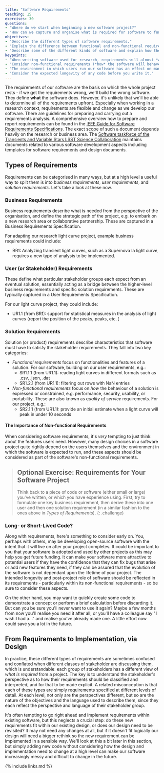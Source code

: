 ```yaml
---
title: "Software Requirements"
teaching: 15
exercises: 30
questions:
- "Where do we start when beginning a new software project?"
- "How can we capture and organise what is required for software to function as intended?"
objectives:
- "Describe the different types of software requirements."
- "Explain the difference between functional and non-functional requirements."
- "Describe some of the different kinds of software and explain how the environment in which software is used constrains its design."
keypoints:
- "When writing software used for research, requirements will almost *always* change."
- "Consider non-functional requirements (*how* the software will behave) as well as functional requirements (*what* the software is supposed to do)."
- "The environment in which users run our software has an effect on many design choices we might make."
- "Consider the expected longevity of any code before you write it."
---
```


The requirements of our software are the basis on which the whole project rests -
if we get the requirements wrong, we'll build the wrong software. They define **what**
the software does.
However, it's unlikely that we'll be able to determine all of the requirements upfront.
Especially when working in a research context,
requirements are flexible and change as we develop our software. There are 
guidelines for preparing and carrying out a requirements analysis. A
comprehensive overview how to prepare and report requirements can be found
in the [IEEE Guide for Software Requirements Specifications](https://ieeexplore.ieee.org/document/278253).
The exact scope of such a document depends heavily on the research or business area. 
The [Software taskforce of the Transients and Variable Stars
LSST Science Collaboration](https://lsst-tvssc.github.io/taskForces/software_task_force.html) 
maintains documents related to various software development aspects including templates
for software requirements and design documents. 


## Types of Requirements

Requirements can be categorised in many ways,
but at a high level a useful way to split them is into
*business requirements*,
*user requirements*,
and *solution requirements*.
Let's take a look at these now.

### Business Requirements

Business requirements describe what is needed from the perspective of the organisation,
and define the strategic path of the project,
e.g. to embark on a new research area or collaborative partnership.
These are captured in a Business Requirements Specification.

For adapting our research light curve project, example business requirements could include:

- BR1: Analyzing transient light curves, such as a Supernova Ia light curve,
requires a new type of analysis to be implemented.


### User (or Stakeholder) Requirements

These define what particular stakeholder groups each expect from an eventual solution,
essentially acting as a bridge between the higher-level business requirements
and specific solution requirements.
These are typically captured in a User Requirements Specification.

For our light curve project,
they could include:

- UR1.1 (from BR1):
support for statistical measures in the analysis of light curves
    (report the position of the peaks, peaks, etc. )
  
### Solution Requirements

Solution (or product) requirements describe characteristics that software must have to
satisfy the stakeholder requirements. They fall into two key categories:

- *Functional requirements* focus on functionalities and features of a solution.
  For our software, building on our user requirements, e.g.:
    - SR1.1.1 (from UR1.1):
      reading light curves in different formats such as .csv, .json, .dat
    - SR1.2.1 (from UR1.1):
      filtering out rows with NaN entries
- *Non-functional requirements* focus on
  *how* the behaviour of a solution is expressed or constrained,
  e.g. performance, security, usability, or portability.
  These are also known as *quality of service* requirements.
  For our project, e.g.:
    - SR2.1.1 (from UR1.1):
      provide an initial estimate when a light curve will peak 
      in under 10 seconds

#### The Importance of Non-functional Requirements

When considering software requirements,
it's *very* tempting to just think about the features users need.
However, many design choices in a software project quite rightly depend on
the users themselves and the environment in which the software is expected to run,
and these aspects should be considered as part of the software's non-functional requirements.


> ## Optional Exercise: Requirements for Your Software Project
>
> Think back to a piece of code or software (either small or large) you've written,
> or which you have experience using.
> First, try to formulate one key business requirement,
> then derive these into one user and then one solution requirement
> (in a similar fashion to the ones above in *Types of Requirements*).
{: .challenge}


### Long- or Short-Lived Code?

Along with requirements, here's something to consider early on.
You, perhaps with others, may be developing open-source software
with the intent that it will live on after your project completes.
It could be important to you that your software is adopted and used by other projects
as this may help you get future funding.
It can make your software more attractive to potential users
if they have the confidence that they can fix bugs that arise or add new features they need,
if they can be assured that the evolution of the software is not dependant upon
the lifetime of your project.
The intended longevity and post-project role of software should be reflected in its requirements -
particularly within its non-functional requirements -
so be sure to consider these aspects.

On the other hand, you may want to quickly create some code
to demonstrate a concept or perform a brief calculation before discarding it.
But can you be sure you'll never want to use it again?
Maybe a few months from now you'll realise you need it after all,
or you'll have a colleague say "I wish I had a..."
and realise you've already made one.
A little effort now could save you a lot in the future.

## From Requirements to Implementation, via Design

In practice, these different types of requirements are sometimes confused and conflated
when different classes of stakeholder are discussing them, which is understandable:
each group of stakeholders has a different view of *what is required* from a project.
The key is to understand the stakeholder's perspective as to
how their requirements should be classified and interpreted,
and for that to be made explicit.
A related misconception is that each of these types are simply
requirements specified at different levels of detail.
At each level, not only are the perspectives different,
but so are the nature of the objectives and the language used to describe them,
since they each reflect the perspective and language of their stakeholder group.

It's often tempting to go right ahead and implement requirements within existing software,
but this neglects a crucial step:
do these new requirements fit within our existing design,
or does our design need to be revisited?
It may not need any changes at all,
but if it doesn't fit logically our design will need a bigger rethink
so the new requirement can be implemented in a sensible way.
We'll look at this a bit later in this section,
but simply adding new code without considering
how the design and implementation need to change at a high level
can make our software increasingly messy and difficult to change in the future.


{% include links.md %}
